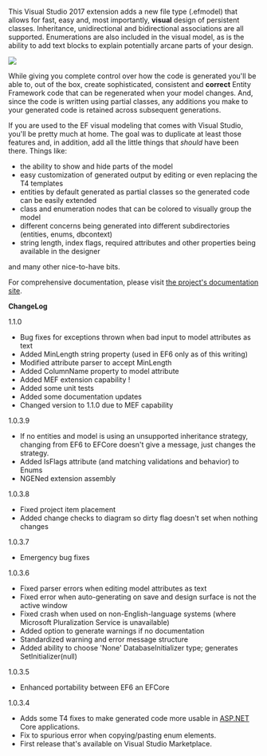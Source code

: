 This Visual Studio 2017 extension adds a new file type (.efmodel) that allows for fast, easy and, most importantly, **visual** design 
of persistent classes. Inheritance, unidirectional and bidirectional associations are all supported. Enumerations are also included in 
the visual model, as is the ability to add text blocks to explain potentially arcane parts of your design.

<img src="https://raw.githubusercontent.com/wiki/msawczyn/EFDesigner/images/Designer.jpg">

While giving you complete control over how the code is generated you'll be able to, out of the box, create sophisticated, 
consistent and **correct** Entity Framework code that can be regenerated when your model changes. And, since the code is written using 
partial classes, any additions you make to your generated code is retained across subsequent generations.

If you are used to the EF visual modeling that comes with Visual Studio, you'll be pretty much at home. The goal was to duplicate 
at least those features and, in addition, add all the little things that _should_ have been there. Things like:

*   the ability to show and hide parts of the model
*   easy customization of generated output by editing or even replacing the T4 templates
*   entities by default generated as partial classes so the generated code can be easily extended
*   class and enumeration nodes that can be colored to visually group the model
*   different concerns being generated into different subdirectories (entities, enums, dbcontext)
*   string length, index flags, required attributes and other properties being available in the designer

and many other nice-to-have bits.

For comprehensive documentation, please visit [the project's documentation site](https://msawczyn.github.io/EFDesigner/).

**ChangeLog**

1.1.0

*   Bug fixes for exceptions thrown when bad input to model attributes as text
*   Added MinLength string property (used in EF6 only as of this writing)
*   Modified attribute parser to accept MinLength
*   Added ColumnName property to model attribute
*   Added MEF extension capability !
*   Added some unit tests
*   Added some documentation updates
*   Changed version to 1.1.0 due to MEF capability

1.0.3.9

*   If no entities and model is using an unsupported inheritance strategy, changing from EF6 to EFCore doesn't give a message, just changes the strategy.
*   Added IsFlags attribute (and matching validations and behavior) to Enums
*   NGENed extension assembly

1.0.3.8

*   Fixed project item placement
*   Added change checks to diagram so dirty flag doesn't set when nothing changes

1.0.3.7

*   Emergency bug fixes

1.0.3.6

*   Fixed parser errors when editing model attributes as text
*   Fixed error when auto-generating on save and design surface is not the active window
*   Fixed crash when used on non-English-language systems (where Microsoft Pluralization Service is unavailable)
*   Added option to generate warnings if no documentation
*   Standardized warning and error message structure
*   Added ability to choose 'None' DatabaseInitializer type; generates SetInitializer(null)

1.0.3.5

*   Enhanced portability between EF6 an EFCore

1.0.3.4

*   Adds some T4 fixes to make generated code more usable in [ASP.NET](http://ASP.NET/) Core applications.
*   Fix to spurious error when copying/pasting enum elements.
*   First release that's available on Visual Studio Marketplace.